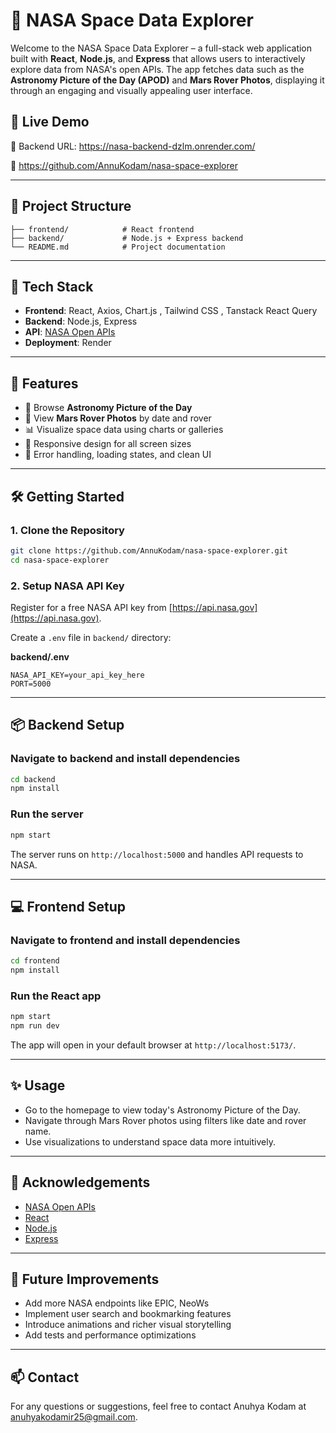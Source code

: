 # 🚀 NASA Space Data Explorer

Welcome to the NASA Space Data Explorer – a full-stack web application built with **React**, **Node.js**, and **Express** that allows users to interactively explore data from NASA's open APIs. The app fetches data such as the **Astronomy Picture of the Day (APOD)** and **Mars Rover Photos**, displaying it through an engaging and visually appealing user interface.

## 🌌 Live Demo

🔗 Backend URL: https://nasa-backend-dzlm.onrender.com/

🔗 https://github.com/AnnuKodam/nasa-space-explorer

---

## 📁 Project Structure

```
├── frontend/            # React frontend
├── backend/             # Node.js + Express backend
└── README.md            # Project documentation
```

---

## 🧰 Tech Stack

- **Frontend**: React, Axios, Chart.js , Tailwind CSS , Tanstack React Query
- **Backend**: Node.js, Express
- **API**: [NASA Open APIs](https://api.nasa.gov/)
- **Deployment**: Render

---

## 🚀 Features

- 🌠 Browse **Astronomy Picture of the Day**
- 🤖 View **Mars Rover Photos** by date and rover
- 📊 Visualize space data using charts or galleries
- 🧭 Responsive design for all screen sizes
- 🧪 Error handling, loading states, and clean UI

---

## 🛠️ Getting Started

### 1. Clone the Repository

```bash
git clone https://github.com/AnnuKodam/nasa-space-explorer.git
cd nasa-space-explorer
```

### 2. Setup NASA API Key

Register for a free NASA API key from [https://api.nasa.gov](https://api.nasa.gov).

Create a `.env` file in `backend/` directory:

**backend/.env**

```
NASA_API_KEY=your_api_key_here
PORT=5000
```

---

## 📦 Backend Setup

### Navigate to backend and install dependencies

```bash
cd backend
npm install
```

### Run the server

```bash
npm start
```

The server runs on `http://localhost:5000` and handles API requests to NASA.

---

## 💻 Frontend Setup

### Navigate to frontend and install dependencies

```bash
cd frontend
npm install
```

### Run the React app

```bash
npm start
npm run dev
```

The app will open in your default browser at `http://localhost:5173/`.

---

## ✨ Usage

- Go to the homepage to view today's Astronomy Picture of the Day.
- Navigate through Mars Rover photos using filters like date and rover name.
- Use visualizations to understand space data more intuitively.

---

## 🙌 Acknowledgements

- [NASA Open APIs](https://api.nasa.gov/)
- [React](https://reactjs.org/)
- [Node.js](https://nodejs.org/)
- [Express](https://expressjs.com/)

---

## 🧠 Future Improvements

- Add more NASA endpoints like EPIC, NeoWs
- Implement user search and bookmarking features
- Introduce animations and richer visual storytelling
- Add tests and performance optimizations

---

## 📫 Contact

For any questions or suggestions, feel free to contact Anuhya Kodam at anuhyakodamir25@gmail.com.
